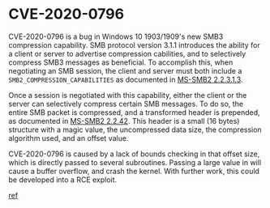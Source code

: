 # CVE-2020-0796

CVE-2020-0796 is a bug in Windows 10 1903/1909's new SMB3 compression capability. SMB protocol version 3.1.1 introduces the ability for a client or server to advertise compression cabilities, and to selectively compress SMB3 messages as beneficial. To accomplish this, when negotiating an SMB session, the client and server must both include a `SMB2_COMPRESSION_CAPABILITIES` as documented in [MS-SMB2 2.2.3.1.3](https://docs.microsoft.com/en-us/openspecs/windows_protocols/ms-smb2/78e0c942-ab41-472b-b117-4a95ebe88271).

Once a session is negotiated with this capability, either the client or the server can selectively compress certain SMB messages. To do so, the entire SMB packet is compressed, and a transformed header is prepended, as documented in [MS-SMB2 2.2.42](https://docs.microsoft.com/en-us/openspecs/windows_protocols/ms-smb2/1d435f21-9a21-4f4c-828e-624a176cf2a0). This header is a small (16 bytes) structure with a magic value, the uncompressed data size, the compression algorithm used, and an offset value.

CVE-2020-0796 is caused by a lack of bounds checking in that offset size, which is directly passed to several subroutines. Passing a large value in will cause a buffer overflow, and crash the kernel. With further work, this could be developed into a RCE exploit.



[ref](https://www.exploit-db.com/exploits/48216) 